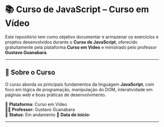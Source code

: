 # 📚 Curso de JavaScript – Curso em Vídeo

Este repositório tem como objetivo documentar e armazenar os exercícios e projetos desenvolvidos durante o **Curso de JavaScript**, oferecido gratuitamente pela plataforma **Curso em Vídeo** e ministrado pelo professor **Gustavo Guanabara**.

---

## 🧠 Sobre o Curso

O curso aborda os principais fundamentos da linguagem **JavaScript**, com foco em lógica de programação, manipulação do DOM, interatividade em páginas web e boas práticas de desenvolvimento.  

📍 **Plataforma:** Curso em Vídeo  
👨‍🏫 **Professor:** Gustavo Guanabara  
🎯 **Status:** Em andamento 
📅 **Data de início:** 

---
